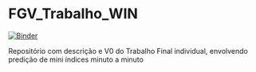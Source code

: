 # FGV_Trabalho_WIN

[![Binder](https://mybinder.org/badge_logo.svg)](https://mybinder.org/v2/gh/BernardoAflalo/FGV_Trabalho_WIN/master)

Repositório com descrição e V0 do Trabalho Final individual, envolvendo predição de mini índices minuto a minuto
